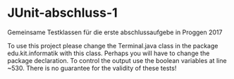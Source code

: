 # JUnit-abschluss-1
Gemeinsame Testklassen für die erste abschlussaufgebe in Proggen 2017

To use this project please change the Terminal.java class 
in the package edu.kit.informatik with this class.
Perhaps you will have to change the package declaration.
To control the output use the boolean variables at line ~530. 
There is no guarantee for the validity of these tests!
